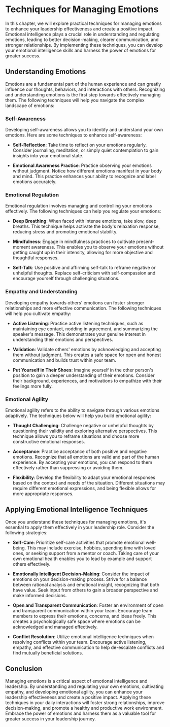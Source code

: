 Techniques for Managing Emotions
===========================================

In this chapter, we will explore practical techniques for managing emotions to enhance your leadership effectiveness and create a positive impact. Emotional intelligence plays a crucial role in understanding and regulating emotions, leading to better decision-making, clearer communication, and stronger relationships. By implementing these techniques, you can develop your emotional intelligence skills and harness the power of emotions for greater success.

Understanding Emotions
----------------------

Emotions are a fundamental part of the human experience and can greatly influence our thoughts, behaviors, and interactions with others. Recognizing and understanding emotions is the first step towards effectively managing them. The following techniques will help you navigate the complex landscape of emotions:

### Self-Awareness

Developing self-awareness allows you to identify and understand your own emotions. Here are some techniques to enhance self-awareness:

* **Self-Reflection**: Take time to reflect on your emotions regularly. Consider journaling, meditation, or simply quiet contemplation to gain insights into your emotional state.

* **Emotional Awareness Practice**: Practice observing your emotions without judgment. Notice how different emotions manifest in your body and mind. This practice enhances your ability to recognize and label emotions accurately.

### Emotional Regulation

Emotional regulation involves managing and controlling your emotions effectively. The following techniques can help you regulate your emotions:

* **Deep Breathing**: When faced with intense emotions, take slow, deep breaths. This technique helps activate the body's relaxation response, reducing stress and promoting emotional stability.

* **Mindfulness**: Engage in mindfulness practices to cultivate present-moment awareness. This enables you to observe your emotions without getting caught up in their intensity, allowing for more objective and thoughtful responses.

* **Self-Talk**: Use positive and affirming self-talk to reframe negative or unhelpful thoughts. Replace self-criticism with self-compassion and encourage yourself through challenging situations.

### Empathy and Understanding

Developing empathy towards others' emotions can foster stronger relationships and more effective communication. The following techniques will help you cultivate empathy:

* **Active Listening**: Practice active listening techniques, such as maintaining eye contact, nodding in agreement, and summarizing the speaker's message. This demonstrates your genuine interest in understanding their emotions and perspectives.

* **Validation**: Validate others' emotions by acknowledging and accepting them without judgment. This creates a safe space for open and honest communication and builds trust within your team.

* **Put Yourself in Their Shoes**: Imagine yourself in the other person's position to gain a deeper understanding of their emotions. Consider their background, experiences, and motivations to empathize with their feelings more fully.

### Emotional Agility

Emotional agility refers to the ability to navigate through various emotions adaptively. The techniques below will help you build emotional agility:

* **Thought Challenging**: Challenge negative or unhelpful thoughts by questioning their validity and exploring alternative perspectives. This technique allows you to reframe situations and choose more constructive emotional responses.

* **Acceptance**: Practice acceptance of both positive and negative emotions. Recognize that all emotions are valid and part of the human experience. By accepting your emotions, you can respond to them effectively rather than suppressing or avoiding them.

* **Flexibility**: Develop the flexibility to adapt your emotional responses based on the context and needs of the situation. Different situations may require different emotional expressions, and being flexible allows for more appropriate responses.

Applying Emotional Intelligence Techniques
------------------------------------------

Once you understand these techniques for managing emotions, it's essential to apply them effectively in your leadership role. Consider the following strategies:

* **Self-Care**: Prioritize self-care activities that promote emotional well-being. This may include exercise, hobbies, spending time with loved ones, or seeking support from a mentor or coach. Taking care of your own emotional health enables you to lead by example and support others effectively.

* **Emotionally Intelligent Decision-Making**: Consider the impact of emotions on your decision-making process. Strive for a balance between rational analysis and emotional insight, recognizing that both have value. Seek input from others to gain a broader perspective and make informed decisions.

* **Open and Transparent Communication**: Foster an environment of open and transparent communication within your team. Encourage team members to express their emotions, concerns, and ideas freely. This creates a psychologically safe space where emotions can be acknowledged and managed effectively.

* **Conflict Resolution**: Utilize emotional intelligence techniques when resolving conflicts within your team. Encourage active listening, empathy, and effective communication to help de-escalate conflicts and find mutually beneficial solutions.

Conclusion
----------

Managing emotions is a critical aspect of emotional intelligence and leadership. By understanding and regulating your own emotions, cultivating empathy, and developing emotional agility, you can enhance your leadership effectiveness and create a positive impact. Applying these techniques in your daily interactions will foster strong relationships, improve decision-making, and promote a healthy and productive work environment. Embrace the power of emotions and harness them as a valuable tool for greater success in your leadership journey.
